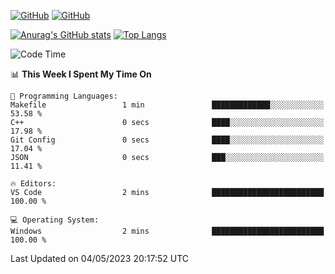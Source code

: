 [![GitHub](https://img.shields.io/github/followers/sharpxk?style=social)](https://github.com/sharpxk) [![GitHub](https://img.shields.io/github/stars/sharpxk?style=social)](https://github.com/sharpxk)

[![Anurag's GitHub stats](https://github-readme-stats-git-masterrstaa-rickstaa.vercel.app/api?username=sharpxk&hide=contribs,prs,issues&show_icons=true&theme=tokyonight)](https://github.com/anuraghazra/github-readme-stats)
[![Top Langs](https://github-readme-stats-git-masterrstaa-rickstaa.vercel.app/api/top-langs/?username=sharpxk&layout=compact&theme=tokyonight)](https://github.com/anuraghazra/github-readme-stats)

<!--START_SECTION:waka-->
![Code Time](http://img.shields.io/badge/Code%20Time-83%20hrs%2028%20mins-blue)

📊 **This Week I Spent My Time On** 

```text
💬 Programming Languages: 
Makefile                 1 min               █████████████░░░░░░░░░░░░   53.58 % 
C++                      0 secs              ████░░░░░░░░░░░░░░░░░░░░░   17.98 % 
Git Config               0 secs              ████░░░░░░░░░░░░░░░░░░░░░   17.04 % 
JSON                     0 secs              ███░░░░░░░░░░░░░░░░░░░░░░   11.41 % 

🔥 Editors: 
VS Code                  2 mins              █████████████████████████   100.00 % 

💻 Operating System: 
Windows                  2 mins              █████████████████████████   100.00 % 
```


 Last Updated on 04/05/2023 20:17:52 UTC
<!--END_SECTION:waka-->
